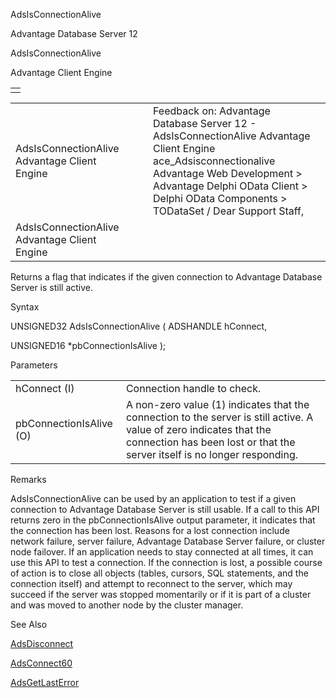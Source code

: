 AdsIsConnectionAlive




Advantage Database Server 12  

AdsIsConnectionAlive

Advantage Client Engine

|  |
| --- |
|  |

|  |  |  |  |  |
| --- | --- | --- | --- | --- |
| AdsIsConnectionAlive  Advantage Client Engine |  |  | Feedback on: Advantage Database Server 12 - AdsIsConnectionAlive Advantage Client Engine ace\_Adsisconnectionalive Advantage Web Development > Advantage Delphi OData Client > Delphi OData Components > TODataSet / Dear Support Staff, |  |
| AdsIsConnectionAlive  Advantage Client Engine |  |  |  |  |

Returns a flag that indicates if the given connection to Advantage Database Server is still active.

Syntax

UNSIGNED32 AdsIsConnectionAlive ( ADSHANDLE hConnect,

UNSIGNED16 \*pbConnectionIsAlive );

Parameters

|  |  |
| --- | --- |
| hConnect (I) | Connection handle to check. |
| pbConnectionIsAlive (O) | A non-zero value (1) indicates that the connection to the server is still active. A value of zero indicates that the connection has been lost or that the server itself is no longer responding. |

Remarks

AdsIsConnectionAlive can be used by an application to test if a given connection to Advantage Database Server is still usable. If a call to this API returns zero in the pbConnectionIsAlive output parameter, it indicates that the connection has been lost. Reasons for a lost connection include network failure, server failure, Advantage Database Server failure, or cluster node failover. If an application needs to stay connected at all times, it can use this API to test a connection. If the connection is lost, a possible course of action is to close all objects (tables, cursors, SQL statements, and the connection itself) and attempt to reconnect to the server, which may succeed if the server was stopped momentarily or if it is part of a cluster and was moved to another node by the cluster manager.

See Also

[AdsDisconnect](ace_adsdisconnect.htm)

[AdsConnect60](ace_adsconnect60.htm)

[AdsGetLastError](ace_adsgetlasterror.htm)